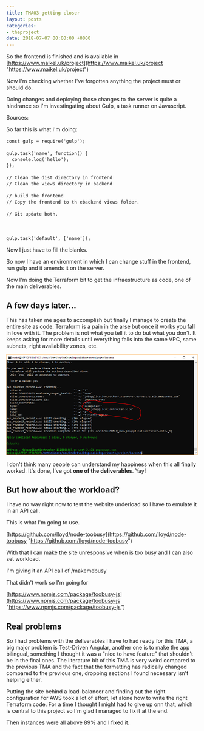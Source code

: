 ```yaml
---
title: TMA03 getting closer
layout: posts
categories:
- theproject
date: 2018-07-07 00:00:00 +0000
---
```

So the frontend is finished and is available in [https://www.maikel.uk/project](https://www.maikel.uk/project "https://www.maikel.uk/project")

Now I'm checking whether I've forgotten anything the project must or should do.

Doing changes and deploying those changes to the server is quite a hindrance so I'm investingating about Gulp, a task runner on Javascript.

Sources:

So far this is what I'm doing:

    const gulp = require('gulp');
    
    gulp.task('name', function() {
      console.log('hello');
    });
    
    // Clean the dist directory in frontend
    // Clean the views directory in backend
    
    // build the frontend
    // Copy the frontend to th ebackend views folder.
    
    // Git update both.
     
    
    
    gulp.task('default', ['name']);

Now I just have to fill the blanks.

So now I have an environment in which I can change stuff in the frontend, run gulp and it amends it on the server.

Now I'm doing the Terraform bit to get the infraestructure as code, one of the main deliverables.

## A few days later...

This has taken me ages to accomplish but finally I manage to create the entire site as code. Terraform is a pain in the arse but once it works you fall in love with it. The problem is not what you tell it to do but what you don't. It keeps asking for more details until everything falls into the same VPC, same subnets, right availability zones, etc.

![](/uploads/2018/07/04/shitesite.PNG)

I don't think many people can understand my happiness when this all finally worked. It's done, I've got **one of the deliverables**. Yay!

## But how about the workload?

I have no way right now to test the website underload so I have to emulate it in an API call.

This is what I'm going to use.

[https://github.com/lloyd/node-toobusy](https://github.com/lloyd/node-toobusy "https://github.com/lloyd/node-toobusy")

With that I can make the site unresponsive when is too busy and I can also set workload.

I'm giving it an API call of /makemebusy

That didn't work so I'm going for

[https://www.npmjs.com/package/toobusy-js](https://www.npmjs.com/package/toobusy-js "https://www.npmjs.com/package/toobusy-js")

## Real problems

So I had problems with the deliverables I have to had ready for this TMA, a big major problem is Test-Driven Angular, another one is to make the app bilingual, something I thought it was a "nice to have feature" that shouldn't be in the final ones. The literature bit of this TMA is very weird compared to the previous TMA and the fact that the formatting has radically changed compared to the previous one, dropping sections I found necessary isn't helping either. 

Putting the site behind a load-balancer and finding out the right configuration for AWS took a lot of effort, let alone how to write the right Terraform code. For a time I thought I might had to give up onn that, which is central to this project so I'm glad I managed to fix it at the end. 

Then instances were all above 89% and I fixed it. 